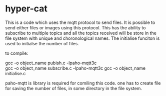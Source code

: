 # hyper-cat

This is a code which uses the mqtt protocol to send files. It is possible to send either files or images using this protocol. 
This has the ability to subscribe to multiple topics and all the topics received will be store in the file system with unique 
and choronological names. The initialise funciton is used to initialse the number of files.

to compile:

  gcc -o object_name pubish.c -lpaho-mqtt3c   
  gcc -o object_name subscribe.c -lpaho-mqtt3c
  gcc -o object_name initialise.c 
  
 paho-mqtt is library is required for comiling this code. 
 one has to create file for saving the number of files, in some directory in the file system. 
 
